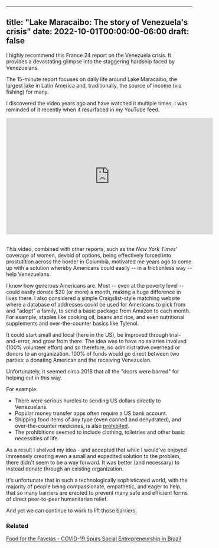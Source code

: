 
---
title: "Lake Maracaibo: The story of Venezuela's crisis"
date: 2022-10-01T00:00:00-06:00
draft: false
---

<!--more-->

I highly recommend this France 24 report on the Venezuela crisis. It provides a devastating glimpse into the staggering hardship faced by Venezuelans. 

The 15-minute report focuses on daily life around Lake Maracaibo, the largest lake in Latin America and, traditionally, the source of income (via fishing) for many. 

I discovered the video years ago and have watched it multiple times. I was reminded of it recently when it resurfaced in my YouTube feed. 

<iframe width="560" height="315" src="https://www.youtube.com/embed/el3OlIaUrsU" title="YouTube video player" frameborder="0" allow="accelerometer; autoplay; clipboard-write; encrypted-media; gyroscope; picture-in-picture" allowfullscreen></iframe>

<br/>This video, combined with other reports, such as the <em>New York Times</em>' coverage of women, devoid of options, being effectively forced into prostutition across the border in Columbia, motivated me years ago to come up with a solution whereby Americans could easily -- in a frictionless way -- help Venezuelans. 

I knew how generous Americans are. Most -- even at the poverty level -- could easily donate $20 (or more) a month, making a huge difference in lives there. I also considered a simple Craigslist-style matching website where a database of addresses could be used for Americans to pick from and "adopt" a family, to send a basic package from Amazon to each month. For example, staples like cooking oil, beans and rice, and even nutritional supplements and over-the-counter basics like Tylenol. 

It could start small and local (here in the US), be improved through trial-and-error, and grow from there. The idea was to have no salaries involved (100% volunteer effort) and so therefore, no administrative overhead or donors to an organization. 100% of funds would go direct between two parties: a donating American and the receiving Venezuelan.

Unfortunately, it seemed circa 2018 that all the "doors were barred" for helping out in this way. 

For example: 

* There were serious hurdles to sending US dollars directly to Venezuelans.
* Popular money transfer apps often require a US bank account.
* Shipping food items of any type (even canned and dehydrated), and over-the-counter medicines, is also <a href="https://crossborder.fedex.com/us/assets/prohibited-restricted/venezuela/index.shtml" target="blank">prohibited</a>. 
* The prohibitions seemed to include clothing, toiletries and other basic necessities of life. 
  
As a result I shelved my idea - and accepted that while I would've enjoyed immensely creating even a small and expedited solution to the problem, there didn't seem to be a way forward. It was better (and necessary) to instead donate through an existing organization.

It's unfortunate that in such a technologically sophisticated world, with the majority of people being compassionate, empathetic, and eager to help, that so many barriers are erected to prevent many safe and efficient forms of direct peer-to-peer humanitarian relief.

And yet we can continue to work to lift those barriers.<br/>

### Related 

<a href="https://www.signalfox.org/covid-19-favelas" target="blank">Food for the Favelas - COVID-19 Spurs Social Entrepreneurship in Brazil</a>
